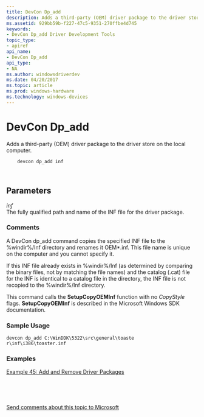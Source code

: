 ```yaml
---
title: DevCon Dp_add
description: Adds a third-party (OEM) driver package to the driver store on the local computer.
ms.assetid: 929bb59b-f227-47c5-9351-270ffbe4d745
keywords:
- DevCon Dp_add Driver Development Tools
topic_type:
- apiref
api_name:
- DevCon Dp_add
api_type:
- NA
ms.author: windowsdriverdev
ms.date: 04/20/2017
ms.topic: article
ms.prod: windows-hardware
ms.technology: windows-devices
---
```


# DevCon Dp\_add


Adds a third-party (OEM) driver package to the driver store on the local computer.

```
    devcon dp_add inf

   
```

## <span id="Parameters"></span><span id="parameters"></span><span id="PARAMETERS"></span>Parameters


<span id="_______inf______"></span><span id="_______INF______"></span> *inf*   
The fully qualified path and name of the INF file for the driver package.

### <span id="comments"></span><span id="COMMENTS"></span>Comments

A DevCon dp\_add command copies the specified INF file to the %windir%/Inf directory and renames it OEM\*.inf. This file name is unique on the computer and you cannot specify it.

If this INF file already exists in %windir%/Inf (as determined by comparing the binary files, not by matching the file names) and the catalog (.cat) file for the INF is identical to a catalog file in the directory, the INF file is not recopied to the %windir%/Inf directory.

This command calls the **SetupCopyOEMInf** function with no *CopyStyle* flags. **SetupCopyOEMInf** is described in the Microsoft Windows SDK documentation.

### <span id="sample_usage"></span><span id="SAMPLE_USAGE"></span>Sample Usage

```
devcon dp_add C:\WinDDK\5322\src\general\toaste
r\inf\i386\toaster.inf
```

### <span id="examples"></span><span id="EXAMPLES"></span>Examples

[Example 45: Add and Remove Driver Packages](example-45--add-and-remove-driver-packages.md)

 

 

[Send comments about this topic to Microsoft](mailto:wsddocfb@microsoft.com?subject=Documentation%20feedback%20[devtest\devtest]:%20DevCon%20Dp_add%20%20RELEASE:%20%2811/17/2016%29&body=%0A%0APRIVACY%20STATEMENT%0A%0AWe%20use%20your%20feedback%20to%20improve%20the%20documentation.%20We%20don't%20use%20your%20email%20address%20for%20any%20other%20purpose,%20and%20we'll%20remove%20your%20email%20address%20from%20our%20system%20after%20the%20issue%20that%20you're%20reporting%20is%20fixed.%20While%20we're%20working%20to%20fix%20this%20issue,%20we%20might%20send%20you%20an%20email%20message%20to%20ask%20for%20more%20info.%20Later,%20we%20might%20also%20send%20you%20an%20email%20message%20to%20let%20you%20know%20that%20we've%20addressed%20your%20feedback.%0A%0AFor%20more%20info%20about%20Microsoft's%20privacy%20policy,%20see%20http://privacy.microsoft.com/default.aspx. "Send comments about this topic to Microsoft")





